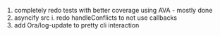 1. completely redo tests with better coverage using AVA - mostly done
2. asyncify src
  i. redo handleConflicts to not use callbacks
3. add Ora/log-update to pretty cli interaction
